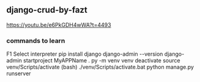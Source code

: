 ## django-crud-by-fazt

https://youtu.be/e6PkGDH4wWA?t=4493

### commands to learn

F1 Select interpreter
pip install django
django-admin --version
django-admin startproject MyAPPName .
py -m venv venv
deactivate
source venv/Scripts/activate (bash)
./venv/Scripts/activate.bat
python manage.py runserver
